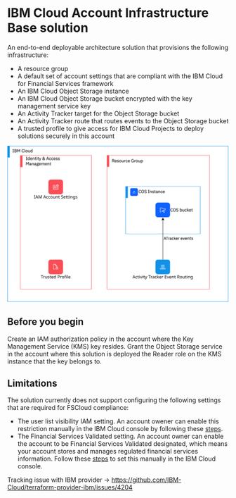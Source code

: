 # IBM Cloud Account Infrastructure Base solution

An end-to-end deployable architecture solution that provisions the following infrastructure:
- A resource group
- A default set of account settings that are compliant with the IBM Cloud for Financial Services framework 
- An IBM Cloud Object Storage instance
- An IBM Cloud Object Storage bucket encrypted with the key management service key
- An Activity Tracker target for the Object Storage bucket
- An Activity Tracker route that routes events to the Object Storage bucket
- A trusted profile to give access for IBM Cloud Projects to deploy solutions securely in this account

![account-infrastructure-base](https://raw.githubusercontent.com/terraform-ibm-modules/terraform-ibm-account-infrastructure-base/main/reference-architectures/base-account-enterprise.svg)

## Before you begin
Create an IAM authorization policy in the account where the Key Management Service (KMS) key resides. Grant the Object Storage service in the account where this solution is deployed the Reader role on the KMS instance that the key belongs to.


## Limitations
The solution currently does not support configuring the following settings that are required for FSCloud compliance:
- The user list visibility IAM setting. An account owener can enable this restriction manually in the IBM Cloud console by following these [steps](https://cloud.ibm.com/docs/account?topic=account-iam-user-setting).
- The Financial Services Validated setting. An account owner can enable the account to be Financial Services Validated designated, which means your account stores and manages regulated financial services information. Follow these [steps](https://cloud.ibm.com/docs/account?topic=account-enabling-fs-validated) to set this manually in the IBM Cloud console.

Tracking issue with IBM provider -> https://github.com/IBM-Cloud/terraform-provider-ibm/issues/4204
